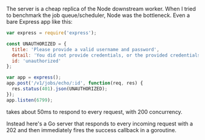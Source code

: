 The server is a cheap replica of the Node downstream worker. When I tried to
benchmark the job queue/scheduler, Node was the bottleneck. Even a bare Express
app like this:

```javascript
var express = require('express');

const UNAUTHORIZED = {
  title: 'Please provide a valid username and password',
  detail: 'You did not provide credentials, or the provided credentials are not correct',
  id: 'unauthorized'
};

var app = express();
app.post('/v1/jobs/echo/:id', function(req, res) {
  res.status(401).json(UNAUTHORIZED);
});
app.listen(6799);
```

takes about 50ms to respond to every request, with 200 concurrency.

Instead here's a Go server that responds to every incoming request with a 202
and then immediately fires the success callback in a goroutine.
